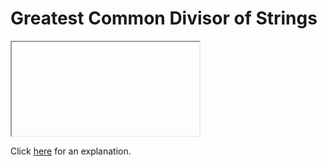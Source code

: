 # Greatest Common Divisor of Strings 

<iframe></iframe>

Click [here](Explanation.md) for an explanation.

